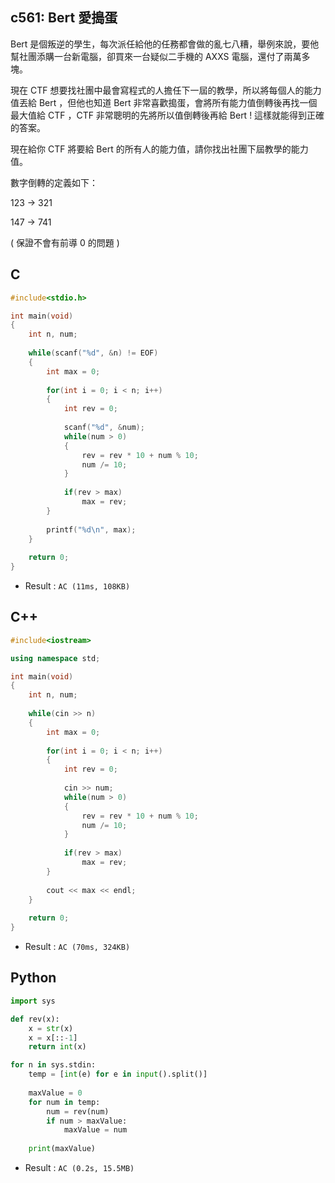 ## c561: Bert 愛搗蛋
Bert 是個叛逆的學生，每次派任給他的任務都會做的亂七八糟，舉例來說，要他幫社團添購一台新電腦，卻買來一台疑似二手機的 AXXS 電腦，還付了兩萬多塊。

現在 CTF 想要找社團中最會寫程式的人擔任下一屆的教學，所以將每個人的能力值丟給 Bert ，但他也知道 Bert 非常喜歡搗蛋，會將所有能力值倒轉後再找一個最大值給 CTF ，CTF 非常聰明的先將所以值倒轉後再給 Bert ! 這樣就能得到正確的答案。 

現在給你 CTF 將要給 Bert 的所有人的能力值，請你找出社團下屆教學的能力值。

數字倒轉的定義如下：

123 -> 321

147 -> 741

( 保證不會有前導 0 的問題 )

## C
```C
#include<stdio.h>

int main(void)
{
	int n, num;
	
	while(scanf("%d", &n) != EOF)
	{
		int max = 0;
		
		for(int i = 0; i < n; i++)
		{
			int rev = 0;
			
			scanf("%d", &num);
			while(num > 0)
			{
				rev = rev * 10 + num % 10;
				num /= 10;
			}
			
			if(rev > max)
				max = rev;
		}
		
		printf("%d\n", max);
	}
	
	return 0;
}
```
 * Result : `AC (11ms, 108KB)`

## C++
```C++
#include<iostream>

using namespace std;

int main(void)
{
	int n, num;
	
	while(cin >> n)
	{
		int max = 0;
		
		for(int i = 0; i < n; i++)
		{
			int rev = 0;
			
			cin >> num;
			while(num > 0)
			{
				rev = rev * 10 + num % 10;
				num /= 10;
			}
			
			if(rev > max)
				max = rev;
		}
		
		cout << max << endl;
	}
	
	return 0;
}
```
 * Result : `AC (70ms, 324KB)`

## Python
```python
import sys

def rev(x):
    x = str(x)
    x = x[::-1]
    return int(x)

for n in sys.stdin:
    temp = [int(e) for e in input().split()]
    
    maxValue = 0
    for num in temp:
        num = rev(num)
        if num > maxValue:
            maxValue = num
    
    print(maxValue)
```
 * Result : `AC (0.2s, 15.5MB)`
